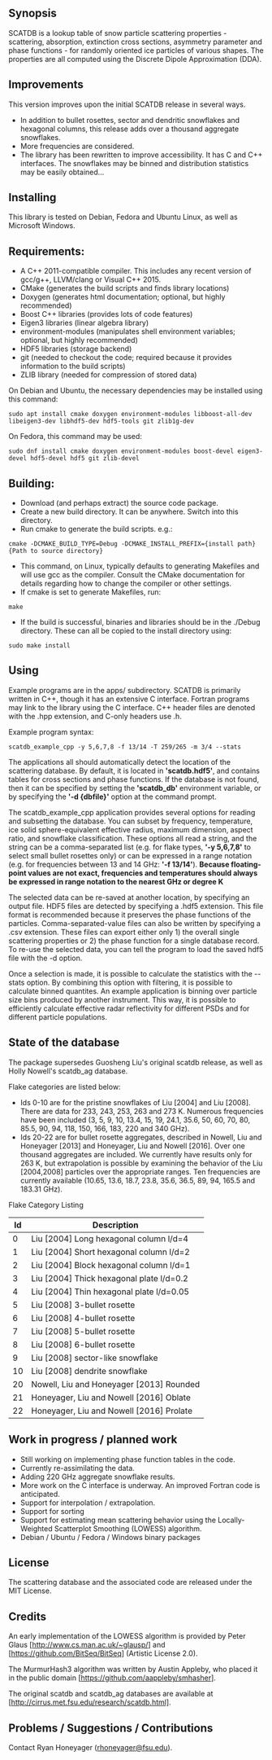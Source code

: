 ## Synopsis

SCATDB is a lookup table of snow particle scattering properties - scattering, absorption, extinction cross sections, asymmetry parameter and phase functions - for randomly oriented ice particles of various shapes. The properties are all computed using the Discrete Dipole Approximation (DDA).

## Improvements

This version improves upon the initial SCATDB release in several ways.

- In addition to bullet rosettes, sector and dendritic snowflakes and hexagonal columns, this release adds over a thousand aggregate snowflakes.
- More frequencies are considered.
- The library has been rewritten to improve accessibility. It has C and C++ interfaces. The snowflakes may be binned and distribution statistics may be easily obtained...

## Installing

This library is tested on Debian, Fedora and Ubuntu Linux, as well as Microsoft Windows.

Requirements:
--------------

- A C++ 2011-compatible compiler. This includes any recent version of gcc/g++, LLVM/clang or Visual C++ 2015.
- CMake (generates the build scripts and finds library locations)
- Doxygen (generates html documentation; optional, but highly recommended)
- Boost C++ libraries (provides lots of code features)
- Eigen3 libraries (linear algebra library)
- environment-modules (manipulates shell environment variables; optional, but highly recommended)
- HDF5 libraries (storage backend)
- git (needed to checkout the code; required because it provides information to the build scripts)
- ZLIB library (needed for compression of stored data)

On Debian and Ubuntu, the necessary dependencies may be installed using this command:
```
sudo apt install cmake doxygen environment-modules libboost-all-dev libeigen3-dev libhdf5-dev hdf5-tools git zlib1g-dev
```
On Fedora, this command may be used:
```
sudo dnf install cmake doxygen environment-modules boost-devel eigen3-devel hdf5-devel hdf5 git zlib-devel
```

Building:
-------------

- Download (and perhaps extract) the source code package. 
- Create a new build directory. It can be anywhere. Switch into this directory.
- Run cmake to generate the build scripts. e.g.:
```
cmake -DCMAKE_BUILD_TYPE=Debug -DCMAKE_INSTALL_PREFIX={install path} {Path to source directory}
```
- This command, on Linux, typically defaults to generating Makefiles and will use gcc as the compiler. Consult the CMake
   documentation for details regarding how to change the compiler or other settings.
- If cmake is set to generate Makefiles, run:
```
make
```
- If the build is successful, binaries and libraries should be in the ./Debug directory. These can all be copied
to the install directory using:
```
sudo make install
```

## Using

Example programs are in the apps/ subdirectory. SCATDB is primarily written in C++, though it has an extensive C interface. Fortran programs may link to the library using the C interface. C++ header files are denoted with the .hpp extension, and C-only headers use .h.

Example program syntax:
```
scatdb_example_cpp -y 5,6,7,8 -f 13/14 -T 259/265 -m 3/4 --stats
```

The applications all should automatically detect the location of the scattering database. By default, it is located in **'scatdb.hdf5'**, and contains tables for cross sections and phase functions. If the database is not found, then it can be specified by setting the **'scatdb_db'** environment variable, or by specifying the **'-d {dbfile}'** option at the command prompt.

The scatdb_example_cpp application provides several options for reading and subsetting the database. You can subset by frequency, temperature, ice solid sphere-equivalent effective radius, maximum dimension, aspect ratio, and snowflake classification. These options all read a string, and the string can be a comma-separated list (e.g. for flake types, **'-y 5,6,7,8'** to select small bullet rosettes only) or can be expressed in a range notation (e.g. for frequencies between 13 and 14 GHz: **'-f 13/14'**). **Because floating-point values are not exact, frequencies and temperatures should always be expressed in range notation to the nearest GHz or degree K**

The selected data can be re-saved at another location, by specifying an output file. HDF5 files are detected by specifying a .hdf5 extension. This file format is recommended because it preserves the phase functions of the particles. Comma-separated-value files can also be written by specifying a .csv extension. These files can export either only 1) the overall single scattering properties or 2) the phase function for a single database record. To re-use the selected data, you can tell the program to load the saved hdf5 file with the -d option.

Once a selection is made, it is possible to calculate the statistics with the --stats option. By combining this option with filtering, it is possible to calculate binned quantites. An example application is binning over particle size bins produced by another instrument. This way, it is possible to efficiently calculate effective radar reflectivity for different PSDs and for different particle populations.

## State of the database

The package supersedes Guosheng Liu's original scatdb release, as well as Holly Nowell's scatdb_ag database.

Flake categories are listed below:
- Ids 0-10 are for the pristine snowflakes of Liu [2004] and Liu [2008]. There are data for 233, 243, 253, 263 and 273 K. Numerous frequencies have been included (3, 5, 9, 10, 13.4, 15, 19, 24.1, 35.6, 50, 60, 70, 80, 85.5, 90, 94, 118, 150, 166, 183, 220 and 340 GHz).
- Ids 20-22 are for bullet rosette aggregates, described in Nowell, Liu and Honeyager [2013] and Honeyager, Liu and Nowell [2016]. Over one thousand aggregates are included. We currently have results only for 263 K, but extrapolation is possible by examining the behavior of the Liu [2004,2008] particles over the appropriate ranges. Ten frequencies are currently available (10.65, 13.6, 18.7, 23.8, 35.6, 36.5, 89, 94, 165.5 and 183.31 GHz).

Flake Category Listing

| Id | Description |
| --- | -------- |
| 0 | Liu [2004] Long hexagonal column l/d=4 |
| 1 | Liu [2004] Short hexagonal column l/d=2 |
| 2 | Liu [2004] Block hexagonal column l/d=1 |
| 3 | Liu [2004] Thick hexagonal plate l/d=0.2 |
| 4 | Liu [2004] Thin hexagonal plate l/d=0.05 |
| 5 | Liu [2008] 3-bullet rosette |
| 6 | Liu [2008] 4-bullet rosette |
| 7 | Liu [2008] 5-bullet rosette |
| 8 | Liu [2008] 6-bullet rosette |
| 9 | Liu [2008] sector-like snowflake |
| 10 | Liu [2008] dendrite snowflake |
| 20 | Nowell, Liu and Honeyager [2013] Rounded |
| 21 | Honeyager, Liu and Nowell [2016] Oblate |
| 22 | Honeyager, Liu and Nowell [2016] Prolate |


## Work in progress / planned work

- Still working on implementing phase function tables in the code.
- Currently re-assimilating the data.
- Adding 220 GHz aggregate snowflake results.
- More work on the C interface is underway. An improved Fortran code is anticipated.
- Support for interpolation / extrapolation.
- Support for sorting
- Support for estimating mean scattering behavior using the Locally-Weighted Scatterplot Smoothing (LOWESS) algorithm.
- Debian / Ubuntu / Fedora / Windows binary packages

## License

The scattering database and the associated code are released under the MIT License.

## Credits

An early implementation of the LOWESS algorithm is provided by Peter Glaus [http://www.cs.man.ac.uk/~glausp/] and [https://github.com/BitSeq/BitSeq] (Artistic License 2.0).

The MurmurHash3 algorithm was written by Austin Appleby, who placed it in the public domain [https://github.com/aappleby/smhasher].

The original scatdb and scatdb_ag databases are available at [http://cirrus.met.fsu.edu/research/scatdb.html].


## Problems / Suggestions / Contributions

Contact Ryan Honeyager (rhoneyager@fsu.edu).

